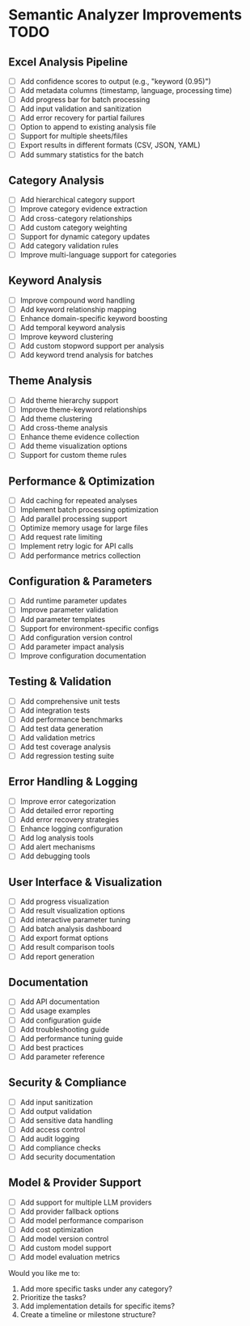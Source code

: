 # Semantic Analyzer Improvements TODO

## Excel Analysis Pipeline
- [ ] Add confidence scores to output (e.g., "keyword (0.95)")
- [ ] Add metadata columns (timestamp, language, processing time)
- [ ] Add progress bar for batch processing
- [ ] Add input validation and sanitization
- [ ] Add error recovery for partial failures
- [ ] Option to append to existing analysis file
- [ ] Support for multiple sheets/files
- [ ] Export results in different formats (CSV, JSON, YAML)
- [ ] Add summary statistics for the batch

## Category Analysis
- [ ] Add hierarchical category support
- [ ] Improve category evidence extraction
- [ ] Add cross-category relationships
- [ ] Add custom category weighting
- [ ] Support for dynamic category updates
- [ ] Add category validation rules
- [ ] Improve multi-language support for categories

## Keyword Analysis
- [ ] Improve compound word handling
- [ ] Add keyword relationship mapping
- [ ] Enhance domain-specific keyword boosting
- [ ] Add temporal keyword analysis
- [ ] Improve keyword clustering
- [ ] Add custom stopword support per analysis
- [ ] Add keyword trend analysis for batches

## Theme Analysis
- [ ] Add theme hierarchy support
- [ ] Improve theme-keyword relationships
- [ ] Add theme clustering
- [ ] Add cross-theme analysis
- [ ] Enhance theme evidence collection
- [ ] Add theme visualization options
- [ ] Support for custom theme rules

## Performance & Optimization
- [ ] Add caching for repeated analyses
- [ ] Implement batch processing optimization
- [ ] Add parallel processing support
- [ ] Optimize memory usage for large files
- [ ] Add request rate limiting
- [ ] Implement retry logic for API calls
- [ ] Add performance metrics collection

## Configuration & Parameters
- [ ] Add runtime parameter updates
- [ ] Improve parameter validation
- [ ] Add parameter templates
- [ ] Support for environment-specific configs
- [ ] Add configuration version control
- [ ] Add parameter impact analysis
- [ ] Improve configuration documentation

## Testing & Validation
- [ ] Add comprehensive unit tests
- [ ] Add integration tests
- [ ] Add performance benchmarks
- [ ] Add test data generation
- [ ] Add validation metrics
- [ ] Add test coverage analysis
- [ ] Add regression testing suite

## Error Handling & Logging
- [ ] Improve error categorization
- [ ] Add detailed error reporting
- [ ] Add error recovery strategies
- [ ] Enhance logging configuration
- [ ] Add log analysis tools
- [ ] Add alert mechanisms
- [ ] Add debugging tools

## User Interface & Visualization
- [ ] Add progress visualization
- [ ] Add result visualization options
- [ ] Add interactive parameter tuning
- [ ] Add batch analysis dashboard
- [ ] Add export format options
- [ ] Add result comparison tools
- [ ] Add report generation

## Documentation
- [ ] Add API documentation
- [ ] Add usage examples
- [ ] Add configuration guide
- [ ] Add troubleshooting guide
- [ ] Add performance tuning guide
- [ ] Add best practices
- [ ] Add parameter reference

## Security & Compliance
- [ ] Add input sanitization
- [ ] Add output validation
- [ ] Add sensitive data handling
- [ ] Add access control
- [ ] Add audit logging
- [ ] Add compliance checks
- [ ] Add security documentation

## Model & Provider Support
- [ ] Add support for multiple LLM providers
- [ ] Add provider fallback options
- [ ] Add model performance comparison
- [ ] Add cost optimization
- [ ] Add model version control
- [ ] Add custom model support
- [ ] Add model evaluation metrics

Would you like me to:
1. Add more specific tasks under any category?
2. Prioritize the tasks?
3. Add implementation details for specific items?
4. Create a timeline or milestone structure?
